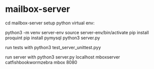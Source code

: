 # mailbox-server
cd mailbox-server
setup python virtual env:

python3 -m venv server-env
source server-env/bin/activate
pip install proquint
pip install pymysql
python3 server.py

run tests with
python3 test_server_unittest.pyy

run server with 
python3 server.py localhost mboxserver catfishbookwormzebra mbox 8080

